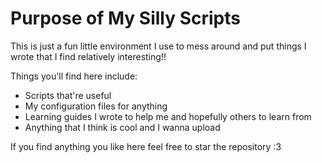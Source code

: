 # Purpose of My Silly Scripts
This is just a fun little environment I use to mess around and put things I wrote that I find relatively interesting!!

Things you'll find here include:
- Scripts that're useful
- My configuration files for anything
- Learning guides I wrote to help me and hopefully others to learn from
- Anything that I think is cool and I wanna upload

If you find anything you like here feel free to star the repository :3
